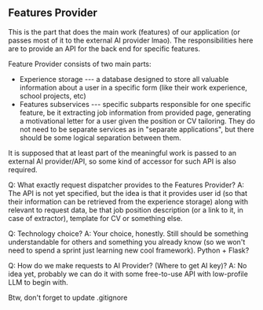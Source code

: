 ## Features Provider

This is the part that does the main work (features) of our application (or passes most of it to the external AI provider lmao). The responsibilities here are to provide an API for the back end for specific features.

Feature Provider consists of two main parts:
* Experience storage --- a database designed to store all valuable information about a user in a specific form (like their work experience, school projects, etc)
* Features subservices --- specific subparts responsible for one specific feature, be it extracting job information from provided page, generating a motivational letter for a user given the position or CV tailoring. They do not need to be separate services as in "separate applications", but there should be some logical separation between them.

It is supposed that at least part of the meaningful work is passed to an external AI provider/API, so some kind of accessor for such API is also required.

Q: What exactly request dispatcher provides to the Features Provider?
A: The API is not yet specified, but the idea is that it provides user id (so that their information can be retrieved from the experience storage) along with relevant to request data, be that job position description (or a link to it, in case of extractor), template for CV or something else.

Q: Technology choice?
A: Your choice, honestly. Still should be something understandable for others and something you already know (so we won't need to spend a sprint just learning new cool framework). Python + Flask?

Q: How do we make requests to AI Provider? (Where to get AI key)?
A: No idea yet, probably we can do it with some free-to-use API with low-profile LLM to begin with.

Btw, don't forget to update .gitignore
